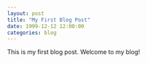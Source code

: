```yaml
---
layout: post
title: "My First Blog Post"
date: 1999-12-12 12:00:00
categories: blog
---
```


This is my first blog post. Welcome to my blog!
